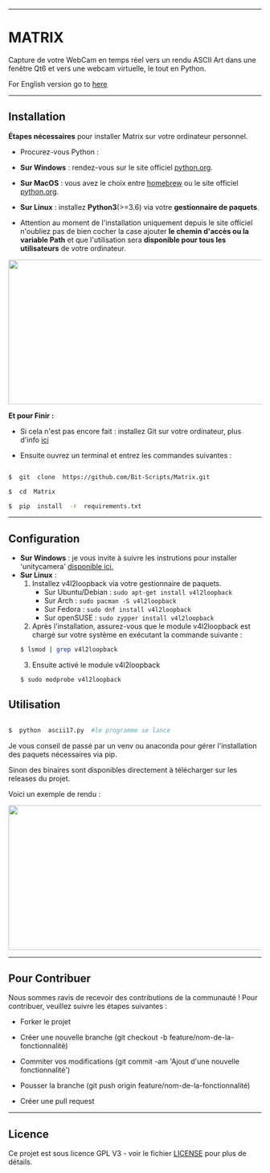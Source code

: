 
- - - -

# MATRIX #

Capture de votre WebCam en temps réel vers un rendu ASCII Art dans une fenêtre Qt6 et vers une webcam virtuelle, le tout en Python.

For English version go to [here](./README-ENGLISH.md)

- - - -

## Installation ##

__**Étapes nécessaires**__ pour installer Matrix sur votre ordinateur personnel.

* Procurez-vous Python :

*  **Sur Windows** : rendez-vous sur le site officiel [python.org](https://www.python.org/).

*  **Sur MacOS** : vous avez le choix entre [homebrew](https://brew.sh/index_fr) ou le site officiel [python.org](https://www.python.org/).

*  **Sur Linux** : installez **Python3**(>=3.6) via votre **gestionnaire de paquets**.

* Attention au moment de l'installation uniquement depuis le site officiel n'oubliez pas de bien cocher la case ajouter **le chemin d'accès ou la variable Path** et que l'utilisation sera **disponible pour tous les utilisateurs** de votre ordinateur.

  

<img  src="https://linuxhint.com/wp-content/uploads/2022/09/How-to-Add-Python-to-Windows-Path-3.png"  data-canonical-src="https://linuxhint.com/wp-content/uploads/2022/09/How-to-Add-Python-to-Windows-Path-3.png"  width="512"  height="288"  />

  

__**Et pour Finir :**__

  

* Si cela n'est pas encore fait : installez Git sur votre ordinateur, plus d'info [ici](https://git-scm.com/book/fr/v2/D%C3%A9marrage-rapide-Installation-de-Git)

* Ensuite ouvrez un terminal et entrez les commandes suivantes :

```bash

$  git  clone  https://github.com/Bit-Scripts/Matrix.git

$  cd  Matrix

$  pip  install  -r  requirements.txt

```

  

- - - -
## Configuration ##

*  **Sur Windows** : je vous invite à suivre les instrutions pour installer 'unitycamera' [disponible ici.](https://github.com/schellingb/UnityCapture)
*  **Sur Linux** : 
    1.  Installez v4l2loopback via votre gestionnaire de paquets.
        -   Sur Ubuntu/Debian : `sudo apt-get install v4l2loopback`
        -   Sur Arch : `sudo pacman -S v4l2loopback`
        -   Sur Fedora : `sudo dnf install v4l2loopback`
        -   Sur openSUSE : `sudo zypper install v4l2loopback`
    2. Après l'installation, assurez-vous que le module v4l2loopback est chargé sur votre système en exécutant la commande suivante :
    ```bash
    $ lsmod | grep v4l2loopback
    ```
    3. Ensuite activé le module v4l2loopback
    ```bash
    $ sudo modprobe v4l2loopback
    ```

## Utilisation ##

```bash

$  python  ascii17.py  #le programme se lance

```
Je vous conseil de passé par un venv ou anaconda pour gérer l'installation des paquets nécessaires via pip.

Sinon des binaires sont disponibles directement à télécharger sur les releases du projet. 
  

Voici un exemple de rendu :

<img  src="./Matrix.GIF"  data-canonical-src="https://cdn.discordapp.com/attachments/1077054466181832724/1077627784656080936/image.png"  width="512"  height="288"  />

  

- - - -

## Pour Contribuer ##

  

Nous sommes ravis de recevoir des contributions de la communauté ! Pour contribuer, veuillez suivre les étapes suivantes :

  

* Forker le projet

* Créer une nouvelle branche (git checkout -b feature/nom-de-la-fonctionnalité)

* Commiter vos modifications (git commit -am 'Ajout d'une nouvelle fonctionnalité')

* Pousser la branche (git push origin feature/nom-de-la-fonctionnalité)

* Créer une pull request

  

- - - -

## Licence ##

Ce projet est sous licence GPL V3 - voir le fichier [LICENSE](./LICENSE.md) pour plus de détails.